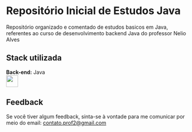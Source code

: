 # Repositório Inicial de Estudos Java

Repositório organizado e comentado de estudos basicos em Java, referentes ao curso de desenvolvimento backend Java do professor Nelio Alves

## Stack utilizada

**Back-end:** Java <br>
<img src="https://images.icon-icons.com/195/PNG/256/Java_23404.png" width="32" height="32" />

## Feedback

Se você tiver algum feedback, sinta-se à vontade para me comunicar por meio do email: contato.prof2@gmail.com

